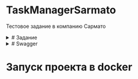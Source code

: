 # TaskManagerSarmato
Тестовое задание в компанию Сармато

<details>
    <summary># Задание</summary>

        Разработайте RESTful API для управления задачами (таск-менеджер). Используйте фреймворк Symfony 6 и базу данных MySQL.

        Описание задачи:
        - В системе есть пользователи, каждый из которых может создавать, просматривать, обновлять и удалять свои задачи.
        - Задача состоит из следующих полей: заголовок, описание, дата создания, дата выполнения, статус (выполнена или нет).
        - Система должна поддерживать следующие действия:
            - Просмотр списка всех задач пользователя.
            - Создание новой задачи.
            - Просмотр информации о задаче.
            - Редактирование задачи (изменение полей заголовка, описания и даты выполнения).
            - Удаление задачи.
            - Пометка задачи как выполненной.

        Требования:
            - Фреймворк Symfony 6 должен быть использован для создания API.
            - Для работы с базой данных используйте Doctrine ORM.
            - Добавьте авторизацию пользователя с помощью токенов авторизации (JWT или другой).
            - Обработка ошибок и валидация данных должна быть реализована.
            - Документация к API должна быть доступна.

        Результаты:
            - Исходный код разработанного API.
            - Документация к API (на английском языке) в формате Markdown, содержащая описание доступных маршрутов и параметров запросов.

        Дополнительные задачи (будут плюсом):
            - Реализовать пагинацию и сортировку при запросе списка задач.
            - Реализовать возможность добавления комментариев к задачам.
            - Написать unit-тесты для созданных контроллеров и сервисов.
</details>

<details>
    <summary># Swagger</summary>
</details>

# Запуск проекта в docker
